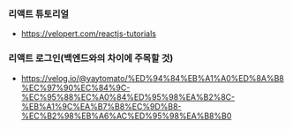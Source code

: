 ### 리액트 튜토리얼
  - <https://velopert.com/reactjs-tutorials>

### 리액트 로그인(백엔드와의 차이에 주목할 것)
- <https://velog.io/@yaytomato/%ED%94%84%EB%A1%A0%ED%8A%B8%EC%97%90%EC%84%9C-%EC%95%88%EC%A0%84%ED%95%98%EA%B2%8C-%EB%A1%9C%EA%B7%B8%EC%9D%B8-%EC%B2%98%EB%A6%AC%ED%95%98%EA%B8%B0>
